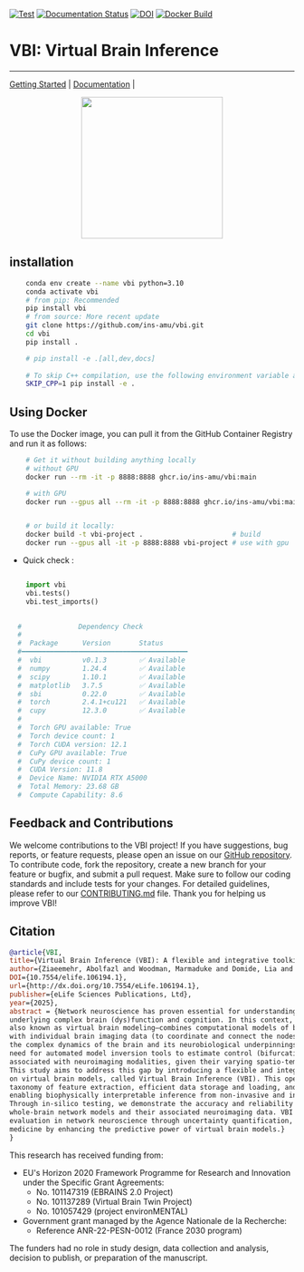 [![Test](https://github.com/ins-amu/vbi/actions/workflows/tests.yml/badge.svg)](https://github.com/ins-amu/vbi/actions/workflows/tests.yml)
[![Documentation Status](https://readthedocs.org/projects/vbi/badge/?version=latest)](https://vbi.readthedocs.io/latest/)
[![DOI](https://zenodo.org/badge/681090816.svg)](https://doi.org/10.5281/zenodo.14795543)
[![Docker Build](https://github.com/ins-amu/vbi/actions/workflows/docker-image.yml/badge.svg)](https://github.com/ins-amu/vbi/actions/workflows/docker-image.yml)
<!-- [![Binder](https://mybinder.org/badge_logo.svg)](https://mybinder.org/v2/gh/ins-amu/vbi/main?labpath=docs/examples/intro.ipynb) -->


# VBI: Virtual Brain Inference
---
[Getting Started](https://github.com/ins-amu/vbi/tree/main/docs/examples) |
[Documentation](https://vbi.readthedocs.io/latest/) | 

<p align="center">
<img src="https://github.com/Ziaeemehr/vbi_paper/blob/main/vbi_log.png"  width="250">
</p>


## installation

```bash
    conda env create --name vbi python=3.10
    conda activate vbi
    # from pip: Recommended
    pip install vbi
    # from source: More recent update
    git clone https://github.com/ins-amu/vbi.git
    cd vbi
    pip install .

    # pip install -e .[all,dev,docs]
    
    # To skip C++ compilation, use the following environment variable and install from source:
    SKIP_CPP=1 pip install -e . 
```

## Using Docker

To use the Docker image, you can pull it from the GitHub Container Registry and run it as follows:

```bash
    # Get it without building anything locally
    # without GPU
    docker run --rm -it -p 8888:8888 ghcr.io/ins-amu/vbi:main

    # with GPU
    docker run --gpus all --rm -it -p 8888:8888 ghcr.io/ins-amu/vbi:main


    # or build it locally:
    docker build -t vbi-project .                      # build
    docker run --gpus all -it -p 8888:8888 vbi-project # use with gpu

```    

- Quick check :

```python

    import vbi
    vbi.tests()
    vbi.test_imports()

    
  #              Dependency Check              
  #                                         
  #  Package      Version       Status        
  #━━━━━━━━━━━━━━━━━━━━━━━━━━━━━━━━━━━━━━━━━ 
  #  vbi          v0.1.3        ✅ Available  
  #  numpy        1.24.4        ✅ Available  
  #  scipy        1.10.1        ✅ Available  
  #  matplotlib   3.7.5         ✅ Available  
  #  sbi          0.22.0        ✅ Available  
  #  torch        2.4.1+cu121   ✅ Available  
  #  cupy         12.3.0        ✅ Available  
  #                                          
  #  Torch GPU available: True
  #  Torch device count: 1
  #  Torch CUDA version: 12.1
  #  CuPy GPU available: True
  #  CuPy device count: 1
  #  CUDA Version: 11.8
  #  Device Name: NVIDIA RTX A5000
  #  Total Memory: 23.68 GB
  #  Compute Capability: 8.6

```


## Feedback and Contributions

We welcome contributions to the VBI project! If you have suggestions, bug reports, or feature requests, please open an issue on our [GitHub repository](https://github.com/ins-amu/vbi/issues). To contribute code, fork the repository, create a new branch for your feature or bugfix, and submit a pull request. Make sure to follow our coding standards and include tests for your changes. For detailed guidelines, please refer to our [CONTRIBUTING.md](https://github.com/ins-amu/vbi/blob/main/CONTRIBUTING.md) file. Thank you for helping us improve VBI!


## Citation

```bibtex
@article{VBI, 
title={Virtual Brain Inference (VBI): A flexible and integrative toolkit for efficient probabilistic inference on virtual brain models},
author={Ziaeemehr, Abolfazl and Woodman, Marmaduke and Domide, Lia and Petkoski, Spase and Jirsa, Viktor and Hashemi, Meysam},
DOI={10.7554/elife.106194.1}, 
url={http://dx.doi.org/10.7554/eLife.106194.1}, 
publisher={eLife Sciences Publications, Ltd}, 
year={2025}, 
abstract = {Network neuroscience has proven essential for understanding the principles and mechanisms
underlying complex brain (dys)function and cognition. In this context, whole-brain network modeling–
also known as virtual brain modeling–combines computational models of brain dynamics (placed at each network node)
with individual brain imaging data (to coordinate and connect the nodes), advancing our understanding of
the complex dynamics of the brain and its neurobiological underpinnings. However, there remains a critical
need for automated model inversion tools to estimate control (bifurcation) parameters at large scales
associated with neuroimaging modalities, given their varying spatio-temporal resolutions.
This study aims to address this gap by introducing a flexible and integrative toolkit for efficient Bayesian inference
on virtual brain models, called Virtual Brain Inference (VBI). This open-source toolkit provides fast simulations,
taxonomy of feature extraction, efficient data storage and loading, and probabilistic machine learning algorithms,
enabling biophysically interpretable inference from non-invasive and invasive recordings.
Through in-silico testing, we demonstrate the accuracy and reliability of inference for commonly used
whole-brain network models and their associated neuroimaging data. VBI shows potential to improve hypothesis
evaluation in network neuroscience through uncertainty quantification, and contribute to advances in precision
medicine by enhancing the predictive power of virtual brain models.}
}
```

This research has received funding from:

- EU's Horizon 2020 Framework Programme for Research and Innovation under the Specific Grant Agreements:
  - No. 101147319 (EBRAINS 2.0 Project)
  - No. 101137289 (Virtual Brain Twin Project)
  - No. 101057429 (project environMENTAL)
- Government grant managed by the Agence Nationale de la Recherche:
  - Reference ANR-22-PESN-0012 (France 2030 program)

The funders had no role in study design, data collection and analysis, decision to publish, or preparation of the manuscript.
